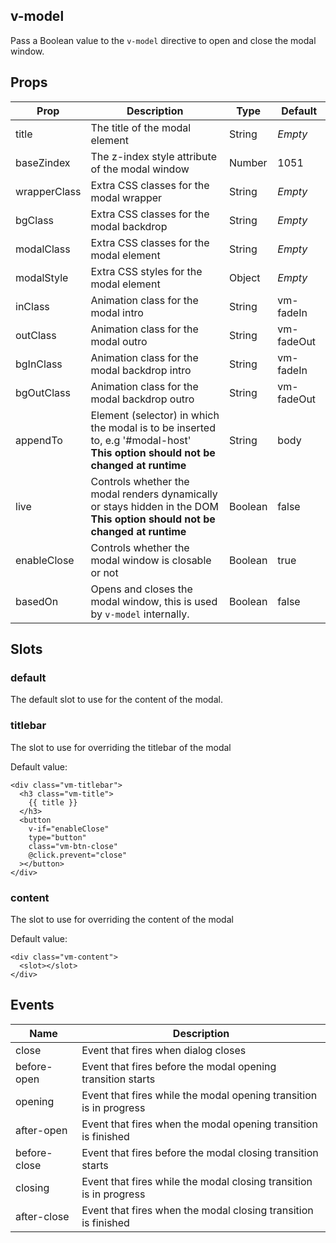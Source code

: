 ## v-model
Pass a Boolean value to the ```v-model``` directive to open and close the modal window.

## Props
<table class="table table-bordered">
  <thead>
    <tr>
      <th>Prop</th>
      <th>Description</th>
      <th>Type</th>
      <th>Default</th>
    </tr>
  </thead>
  <tbody>
    <tr>
      <td>title</td>
      <td>The title of the modal element</td>
      <td>String</td>
      <td><em>Empty</em></td>
    </tr>
    <tr>
      <td>baseZindex</td>
      <td>The z-index style attribute of the modal window</td>
      <td>Number</td>
      <td>1051</td>
    </tr>
    <tr>
      <td>wrapperClass</td>
      <td>Extra CSS classes for the modal wrapper</td>
      <td>String</td>
      <td><em>Empty</em></td>
    </tr>
    <tr>
      <td>bgClass</td>
      <td>Extra CSS classes for the modal backdrop</td>
      <td>String</td>
      <td><em>Empty</em></td>
    </tr>        
    <tr>
      <td>modalClass</td>
      <td>Extra CSS classes for the modal element</td>
      <td>String</td>
      <td><em>Empty</em></td>
    </tr>
    <tr>
      <td>modalStyle</td>
      <td>Extra CSS styles for the modal element</td>
      <td>Object</td>
      <td><em>Empty</em></td>
    </tr>
    <tr>
      <td>inClass</td>
      <td>Animation class for the modal intro</td>
      <td>String</td>
      <td>vm-fadeIn</td>
    </tr>
    <tr>
      <td>outClass</td>
      <td>Animation class for the modal outro</td>
      <td>String</td>
      <td>vm-fadeOut</td>
    </tr>
    <tr>
      <td>bgInClass</td>
      <td>Animation class for the modal backdrop intro</td>
      <td>String</td>
      <td>vm-fadeIn</td>
    </tr>
    <tr>
      <td>bgOutClass</td>
      <td>Animation class for the modal backdrop outro</td>
      <td>String</td>
      <td>vm-fadeOut</td>
    </tr>    
    <tr>
      <td>appendTo</td>
      <td>Element (selector) in which the modal is to be inserted to, e.g '#modal-host'<br /> <strong>This option should not be changed at runtime</strong></td>
      <td>String</td>
      <td>body</td>
    </tr>
    <tr>
      <td>live</td>
      <td>Controls whether the modal renders dynamically or stays hidden in the DOM<br /> <strong>This option should not be changed at runtime</strong></td>
      <td>Boolean</td>
      <td>false</td>
    </tr>
    <tr>
      <td>enableClose</td>
      <td>Controls whether the modal window is closable or not</td>
      <td>Boolean</td>
      <td>true</td>
    </tr>    
    <tr>
      <td>basedOn</td>
      <td>Opens and closes the modal window, this is used by <code>v-model</code> internally.</td>
      <td>Boolean</td>
      <td>false</td>
    </tr>    
  </tbody>
</table>

## Slots
### default
The default slot to use for the content of the modal.

### titlebar
The slot to use for overriding the titlebar of the modal

Default value:
``` vue
<div class="vm-titlebar">
  <h3 class="vm-title">
    {{ title }}
  </h3>
  <button
    v-if="enableClose"
    type="button"
    class="vm-btn-close"
    @click.prevent="close"
  ></button>
</div>
```

### content
The slot to use for overriding the content of the modal

Default value:
``` vue
<div class="vm-content">
  <slot></slot>
</div>
```

## Events
<table class="table table-bordered">
  <thead>
    <tr>
      <th>Name</th>
      <th>Description</th>
    </tr>
  </thead>
  <tbody>
    <tr>
      <td>close</td>
      <td>Event that fires when dialog closes</td>
    </tr>
    <tr>
      <td>before-open</td>
      <td>Event that fires before the modal opening transition starts</td>
    </tr>
    <tr>
      <td>opening</td>
      <td>Event that fires while the modal opening transition is in progress</td>
    </tr>
    <tr>
      <td>after-open</td>
      <td>Event that fires when the modal opening transition is finished</td>
    </tr>
    <tr>
      <td>before-close</td>
      <td>Event that fires before the modal closing transition starts</td>
    </tr>
    <tr>
      <td>closing</td>
      <td>Event that fires while the modal closing transition is in progress</td>
    </tr>
    <tr>
      <td>after-close</td>
      <td>Event that fires when the modal closing transition is finished</td>
    </tr>    
  </tbody>
</table>